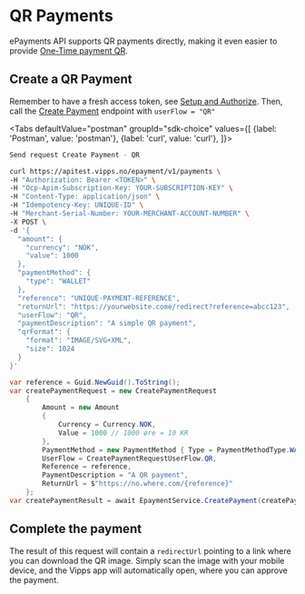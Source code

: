 <!-- START_METADATA
---
title: QR Payments
hide_table_of_contents: true
sidebar_position: 50
---

import Tabs from '@theme/Tabs';
import TabItem from '@theme/TabItem';

END_METADATA -->

# QR Payments

ePayments API supports QR payments directly, making it even easier to provide
[One-Time payment QR](https://vippsas.github.io/vipps-developer-docs/docs/vipps-solutions/qr-code-print).


## Create a QR Payment
Remember to have a fresh access token, see
[Setup and Authorize](../quick-start.md#step-1---setup).
Then, call the [Create Payment][create-payment-endpoint] endpoint with `userFlow = "QR"`

<Tabs
defaultValue="postman"
groupId="sdk-choice"
values={[
{label: 'Postman', value: 'postman'},
{label: 'curl', value: 'curl'},
]}>
<TabItem value="postman">

```bash
Send request Create Payment - QR
```

</TabItem>
<TabItem value="curl">

```bash
curl https://apitest.vipps.no/epayment/v1/payments \
-H "Authorization: Bearer <TOKEN>" \
-H "Ocp-Apim-Subscription-Key: YOUR-SUBSCRIPTION-KEY" \
-H "Content-Type: application/json" \
-H "Idempotency-Key: UNIQUE-ID" \
-H "Merchant-Serial-Number: YOUR-MERCHANT-ACCOUNT-NUMBER" \
-X POST \
-d '{
  "amount": {
    "currency": "NOK",
    "value": 1000
  },
  "paymentMethod": {
    "type": "WALLET"
  },
  "reference": "UNIQUE-PAYMENT-REFERENCE",
  "returnUrl": "https://yourwebsite.come/redirect?reference=abcc123",
  "userFlow": "QR",
  "paymentDescription": "A simple QR payment",
  "qrFormat": {
    "format": "IMAGE/SVG+XML",
    "size": 1024
  }
}'
```

</TabItem>
<TabItem value="csharp">

```csharp
var reference = Guid.NewGuid().ToString();
var createPaymentRequest = new CreatePaymentRequest
    {
        Amount = new Amount
        {
            Currency = Currency.NOK,
            Value = 1000 // 1000 øre = 10 KR
        },
        PaymentMethod = new PaymentMethod { Type = PaymentMethodType.WALLET },
        UserFlow = CreatePaymentRequestUserFlow.QR,
        Reference = reference,
        PaymentDescription = "A QR payment",
        ReturnUrl = $"https://no.where.com/{reference}"
    };
var createPaymentResult = await EpaymentService.CreatePayment(createPaymentRequest);
```

</TabItem>
</Tabs>


## Complete the payment

The result of this request will contain a `redirectUrl` pointing to a link where you can download the QR image.
Simply scan the image with your mobile device, and the Vipps app will automatically open, where you can approve the payment.

[create-payment-endpoint]: https://vippsas.github.io/vipps-developer-docs/api/epayment#tag/CreatePayments/operation/createPayment
